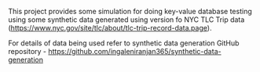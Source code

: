 This project provides some simulation for doing key-value database testing using some synthetic data generated using version fo NYC TLC Trip data (https://www.nyc.gov/site/tlc/about/tlc-trip-record-data.page).

For details of data being used refer to synthetic data generation GitHub repository - https://github.com/ingaleniranjan365/synthetic-data-generation